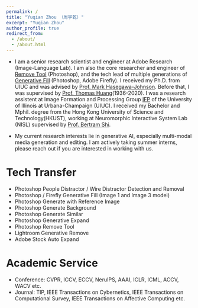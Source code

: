 ```yaml
---
permalink: /
title: "Yuqian Zhou （周宇乾）"
excerpt: "Yuqian Zhou"
author_profile: true
redirect_from: 
  - /about/
  - /about.html
---
```


* I am a senior research scientist and engineer at Adobe Research (Image-Language Lab). I am also the core researcher and engineer of [Remove Tool](https://helpx.adobe.com/photoshop/using/whats-new/2023-3.html) (Photoshop), and the tech lead of multiple generations of [Generative Fill](https://blog.adobe.com/en/publish/2023/05/23/future-of-photoshop-powered-by-adobe-firefly) (Photoshop, Adobe Firefly). I received my Ph.D. from UIUC and was advised by [Prof. Mark Hasegawa-Johnson](https://ece.illinois.edu/about/directory/faculty/jhasegaw). Before that, I was supervised by [Prof. Thomas Huang](https://scholar.google.com/citations?user=rGF6-WkAAAAJ&hl=en&oi=ao)(1936-2020). I was a research assistent at Image Formation and Processing Group [IFP](http://ifp-uiuc.github.io/) of the University of Illinois at Urbana-Champaign (UIUC). I received my Bachelor and Mphil. degree from the Hong Kong University of Science and Technology(HKUST), working at Neuromorphic Interactive System Lab (NISL) supervised by [Prof. Bertram Shi](http://www.ee.ust.hk/~eebert/). 

* My current research interests lie in generative AI, especially multi-modal media generation and editing. I am actively taking summer interns, please reach out if you are interested in working with us. 

# Tech Transfer
* Photoshop People Distractor / Wire Distractor Detection and Removal
* Photoshop / Firefly Generative Fill (Image 1 and Image 3 model)
* Photoshop Generate with Reference Image
* Photoshop Generate Background
* Photoshop Generate Similar
* Photoshop Generative Expand
* Photoshop Remove Tool
* Lightroom Generative Remove
* Adobe Stock Auto Expand

# Academic Service
* Conference: CVPR, ICCV, ECCV, NeruIPS, AAAI, ICLR, ICML, ACCV, WACV etc.
* Journal: TIP, IEEE Transactions on Cybernetics, IEEE Transactions on Computational Survey, IEEE Transactions on Affective Computing etc.
